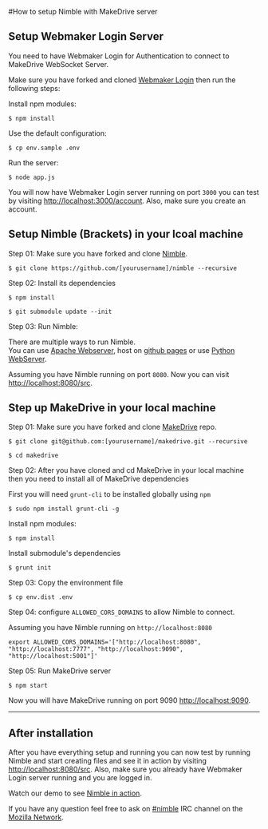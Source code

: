 #How to setup Nimble with MakeDrive server

## Setup Webmaker Login Server

You need to have Webmaker Login for Authentication to connect to MakeDrive WebSocket Server.  

Make sure you have forked and cloned [Webmaker Login](https://github.com/mozilla/login.webmaker.org) then run the following steps:  

Install npm modules:
```
$ npm install
```
Use the default configuration:
```
$ cp env.sample .env
```
Run the server:
```
$ node app.js
```

You will now have Webmaker Login server running on port `3000` you can test by visiting [http://localhost:3000/account](http://localhost:3000/account).  Also, make sure you create an account.

## Setup Nimble (Brackets) in your lcoal machine

Step 01: Make sure you have forked and clone [Nimble](https://github.com/mozilla/nimble).

```
$ git clone https://github.com/[yourusername]/nimble --recursive
```

Step 02: Install its dependencies

```
$ npm install
```

```
$ git submodule update --init
```

Step 03: Run Nimble:

There are multiple ways to run Nimble.  
You can use [Apache Webserver](http://www.apache.org/), host on [github pages](https://help.github.com/articles/what-are-github-pages) or use [Python WebServer](https://docs.python.org/2/library/simplehttpserver.html).

Assuming you have Nimble running on port `8080`. Now you can visit [http://localhost:8080/src](http://localhost:8080/src).


## Step up MakeDrive in your local machine

Step 01: Make sure you have forked and clone [MakeDrive](https://github.com/mozilla/makedrive) repo.  

```
$ git clone git@github.com:[yourusername]/makedrive.git --recursive
```
```
$ cd makedrive
```

Step 02: After you have cloned and cd MakeDrive in your local machine then you need to install all of MakeDrive dependencies

First you will need `grunt-cli` to be installed globally using `npm`

```
$ sudo npm install grunt-cli -g
```

Install npm modules:

```
$ npm install
```

Install submodule's dependencies
```
$ grunt init
```

Step 03: Copy the environment file

```
$ cp env.dist .env
```

Step 04: configure `ALLOWED_CORS_DOMAINS` to allow Nimble to connect.

Assuming you have Nimble running on `http://localhost:8080`

```
export ALLOWED_CORS_DOMAINS='["http://localhost:8080", "http://localhost:7777", "http://localhost:9090", "http://localhost:5001"]'
```

Step 05: Run MakeDrive server

```
$ npm start
```

Now you will have MakeDrive running on port 9090 [http://localhost:9090](http://localhost:9090).


--------------

## After installation

After you have everything setup and running you can now test by running Nimble and start creating files and see it in action by visiting [http://localhost:8080/src](http://localhost:8080/src). Also, make sure you already have Webmaker Login server running and you are logged in.

Watch our demo to see [Nimble in action](https://www.youtube.com/watch?v=sHn6oO0i0ak).

If you have any question feel free to ask on [#nimble](irc://irc.mozilla.org/nimble) IRC channel on the [Mozilla Network](https://wiki.mozilla.org/IRC).
